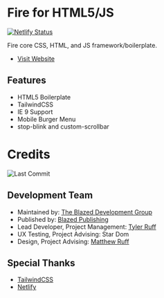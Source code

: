 # Fire for HTML5/JS

[![Netlify Status](https://api.netlify.com/api/v1/badges/aab79398-3282-4561-82ca-e1c9b92b1648/deploy-status)](https://app.netlify.com/sites/fire-core/deploys)

Fire core CSS, HTML, and JS framework/boilerplate.

- [Visit Website](https://fire-core.netlify.app/)

## Features
- HTML5 Boilerplate
- TailwindCSS
- IE 9 Support
- Mobile Burger Menu
- stop-blink and custom-scrollbar

# Credits
![Last Commit](https://img.shields.io/github/last-commit/blazed-space/fire?style=for-the-badge "Last Commit")

## Development Team
- Maintained by: [The Blazed Development Group](https://www.facebook.com/groups/blzdev)
- Published by: [Blazed Publishing](https://blazed.xyz/)
- Lead Developer, Project Management: [Tyler Ruff](https://github.com/tyler-ruff)
- UX Testing, Project Advising: Star Dom
- Design, Project Advising: [Matthew Ruff](https://github.com/matt-ruff)

## Special Thanks
- [TailwindCSS](https://tailwindcss.com/)
- [Netlify](https://netlify.com/)